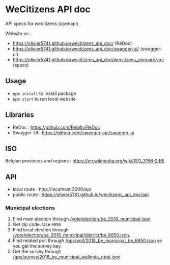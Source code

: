 # WeCitizens API doc

API specs for wecitizens (openapi)

Website on : 

* https://olivier5741.github.io/wecitizens_api_doc/ (ReDoc)
* https://olivier5741.github.io/wecitizens_api_doc/swagger-ui/ (swagger-ui)
* https://olivier5741.github.io/wecitizens_api_doc/wecitizens_openapi.yml (specs)

## Usage

* `npm install` to install package
* `npm start` to run local website

## Libraries

* ReDoc : https://github.com/Rebilly/ReDoc
* Swagger-UI : https://github.com/swagger-api/swagger-ui

## ISO

Belgian provinces and regions : https://en.wikipedia.org/wiki/ISO_3166-2:BE

## API

* local route : http://localhost:3000/api
* public route : https://olivier5741.github.io/wecitizens_api_doc/api

### Municipal elections

1. Find main election through [/vote/election/be_2018_municipal.json](/docs/api/vote/election/be_2018_municipal.json)
2. Get zip code. Use `6850`
3. Find local election through [/vote/election/be_2018_municipal/district/be_6850.json](/docs/api/vote/election/be_2018_municipal/district/be_6850.json).
4. Find related poll through [/gps/poll/2018_be_municipal_be_6850.json](/docs/api/gps/poll/2018_be_municipal_be_6850.json) so you get the survey key.
5. Get the survey through [/gps/survey/2018_be_municipal_wallonia_rural.json](/docs/api/gps/survey/2018_be_municipal_wallonia_rural.json)




